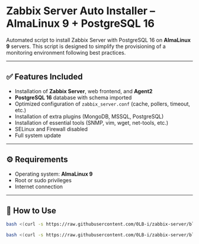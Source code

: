 # Zabbix Server Auto Installer – AlmaLinux 9 + PostgreSQL 16

Automated script to install Zabbix Server with PostgreSQL 16 on **AlmaLinux 9** servers. This script is designed to simplify the provisioning of a monitoring environment following best practices.

---

## ✅ Features Included

- Installation of **Zabbix Server**, web frontend, and **Agent2**
- **PostgreSQL 16** database with schema imported
- Optimized configuration of `zabbix_server.conf` (cache, pollers, timeout, etc.)
- Installation of extra plugins (MongoDB, MSSQL, PostgreSQL)
- Installation of essential tools (SNMP, vim, wget, net-tools, etc.)
- SELinux and Firewall disabled
- Full system update

---

## ⚙️ Requirements

- Operating system: **AlmaLinux 9**
- Root or sudo privileges
- Internet connection

---

## 🚀 How to Use

```bash
bash <(curl -s https://raw.githubusercontent.com/0LB-i/zabbix-server/blob/main/zabbix-server.sh)
```
```bash
bash <(curl -s https://raw.githubusercontent.com/0LB-i/zabbix-server/blob/main/dump-zabbix.sh)
```